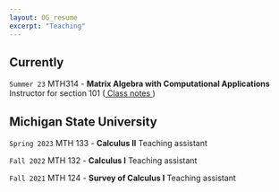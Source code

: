 ```yaml
---
layout: OG_resume
excerpt: "Teaching"
---
```


## Currently

`Summer 23`
MTH314 - __Matrix Algebra with
Computational Applications__
Instructor for section 101 (<a href="https://michiganstate-my.sharepoint.com/:o:/g/personal/olaveher_msu_edu/Eizk9r3ulUJKsnaMmt6O_MIBU5LGPPLVzmhI2309iSLMEg?e=QaJvKk" target=_blank > Class notes </a>)

## Michigan State University

`Spring 2023`
MTH 133 - __Calculus II__
Teaching assistant

`Fall 2022`
MTH 132 - __Calculus I__
Teaching assistant

`Fall 2021`
MTH 124 - __Survey of Calculus I__
Teaching assistant
